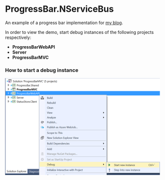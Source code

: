 # ProgressBar.NServiceBus
An example of a progress bar implementation for [my blog](http://scionsoftware.com/Blog/progress-bars-arent-all-liars/).

In order to view the demo, start debug instances of the following projects respectively:

 - **ProgressBarWebAPI**
 - **Server**
 - **ProgressBarMVC**
 
 
 ### How to start a debug instance
 
 ![How to start a new debug instance](start_instance.png "Starting a new debug instance")
